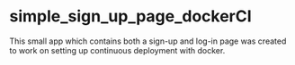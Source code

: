 # simple_sign_up_page_dockerCI
This small app which contains both a sign-up and log-in page was created to work on setting up continuous deployment with docker.
